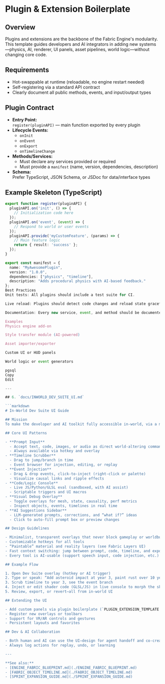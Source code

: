 # Plugin & Extension Boilerplate

## Overview
Plugins and extensions are the backbone of the Fabric Engine's modularity. This template guides developers and AI integrators in adding new systems—physics, AI, renderer, UI panels, asset pipelines, world logic—without changing core code.

## Requirements
- Hot-swappable at runtime (reloadable, no engine restart needed)
- Self-registering via a standard API contract
- Clearly document all public methods, events, and input/output types

## Plugin Contract

- **Entry Point:**  
  `register(pluginAPI)` — main function exported by every plugin
- **Lifecycle Events:**  
  - `onInit`
  - `onEvent`
  - `onExport`
  - `onTimelineChange`
- **Methods/Services:**  
  - Must declare any services provided or required
  - Must provide a `manifest` (name, version, dependencies, description)
- **Schema:**  
  Prefer TypeScript, JSON Schema, or JSDoc for data/interface types

## Example Skeleton (TypeScript)

```typescript
export function register(pluginAPI) {
  pluginAPI.on('init', () => {
    // Initialization code here
  });
  pluginAPI.on('event', (event) => {
    // Respond to world or user events
  });
  pluginAPI.provide('myCustomFeature', (params) => {
    // Main feature logic
    return { result: 'success' };
  });
}

export const manifest = {
  name: "MyAwesomePlugin",
  version: "1.0.0",
  dependencies: ["physics", "timeline"],
  description: "Adds procedural physics with AI-based feedback."
};
Best Practices
Unit tests: All plugins should include a test suite for CI.

Live reload: Plugins should detect code changes and reload state gracefully.

Documentation: Every new service, event, and method should be documented in /docs/plugins/.

Examples
Physics engine add-on

Style transfer module (AI-powered)

Asset importer/exporter

Custom UI or HUD panels

World logic or event generators

pgsql
Copy
Edit

---

## 6. `docs/INWORLD_DEV_SUITE_UI.md`

```markdown
# In-World Dev Suite UI Guide

## Mission
To make the developer and AI toolkit fully accessible in-world, via a modern, minimalist, extensible user interface. All engine features—prompt input, timeline, causality, code console, export, and event editing—are available live, to both players and AI.

## Core UI Patterns

- **Prompt Input**
  - Accept text, code, images, or audio as direct world-altering commands
  - Always available via hotkey and overlay
- **Timeline Scrubber**
  - Drag to jump/branch in time
  - Event browser for injection, editing, or replay
- **Event Injection**
  - Drag & drop events, click-to-inject (right-click or palette)
  - Visualize causal links and ripple effects
- **Code/Logic Console**
  - Live JS/Python/GLSL eval (sandboxed, with AI assist)
  - Scriptable triggers and UI macros
- **Visual Debug Overlay**
  - Toggle overlays for mesh, state, causality, perf metrics
  - Inspect objects, events, timelines in real time
- **AI Suggestions Sidebar**
  - LLM-generated prompts, corrections, and “what if?” ideas
  - Click to auto-fill prompt box or preview changes

## Design Guidelines

- Minimalist, transparent overlays that never block gameplay or worldbuilding
- Customizable hotkeys for all tools
- “Paintable” material and reality layers (see Fabric Layers UI)
- Fast context switching: jump between prompt, code, timeline, and export with a single key
- Every tool is AI-usable (support speech input, code injection, etc.)

## Example Flow

1. Open Dev Suite overlay (hotkey or AI trigger)
2. Type or speak: “Add asteroid impact at year 3, paint rust over 10 years”
3. Scrub timeline to year 3, see the event branch
4. Inject or edit shader code (GLSL/JS) in live console to morph the sky
5. Review, export, or revert—all from in-world UI

## Extending the UI

- Add custom panels via plugin boilerplate (`PLUGIN_EXTENSION_TEMPLATE.md`)
- Register new overlays or toolbars
- Support for VR/AR controls and gestures
- Persistent layouts and favorites

## Dev & AI Collaboration

- Both human and AI can use the UI—design for agent handoff and co-creation
- Always log actions for replay, undo, or learning

---

**See also:**  
- [ENGINE_FABRIC_BLUEPRINT.md](./ENGINE_FABRIC_BLUEPRINT.md)  
- [FABRIC_OBJECT_TIMELINE.md](./FABRIC_OBJECT_TIMELINE.md)  
- [SPRINT_EXPANSION_GUIDE.md](./SPRINT_EXPANSION_GUIDE.md)  